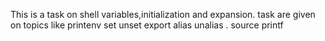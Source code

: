 This is a task on shell variables,initialization and expansion.
task are given on topics like 
    printenv
    set
    unset
    export
    alias
    unalias
    .
    source
    printf

